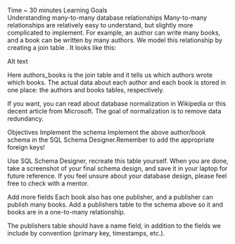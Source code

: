 
Time
~ 30 minutes
Learning Goals	
Understanding many-to-many database relationships
Many-to-many relationships are relatively easy to understand, but slightly more complicated to implement. For example, an author can write many books, and a book can be written by many authors. We model this relationship by creating a join table . It looks like this:

Alt text

Here authors_books is the join table and it tells us which authors wrote which books. The actual data about each author and each book is stored in one place: the authors and books tables, respectively.

If you want, you can read about database normalization in Wikipedia or this decent article from Microsoft. The goal of normalization is to remove data redundancy.

Objectives
Implement the schema
Implement the above author/book schema in the SQL Schema Designer.Remember to add the appropriate foreign keys!

Use SQL Schema Designer, recreate this table yourself. When you are done, take a screenshot of your final schema design, and save it in your laptop for future reference. If you feel unsure about your database design, please feel free to check with a mentor.

Add more fields
Each book also has one publisher, and a publisher can publish many books. Add a publishers table to the schema above so it and books are in a one-to-many relationship.

The publishers table should have a name field, in addition to the fields we include by convention (primary key, timestamps, etc.).
